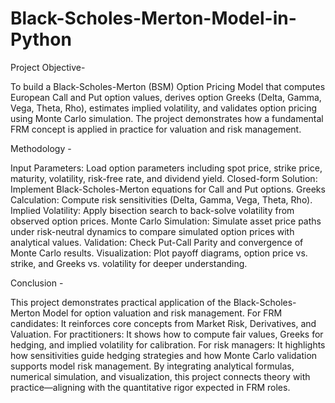 # Black-Scholes-Merton-Model-in-Python

Project Objective-

To build a Black-Scholes-Merton (BSM) Option Pricing Model that computes European Call and Put option values, derives option Greeks (Delta, Gamma, Vega, Theta, Rho), estimates implied volatility, and validates option pricing using Monte Carlo simulation.
The project demonstrates how a fundamental FRM concept is applied in practice for valuation and risk management.

Methodology - 

Input Parameters: Load option parameters including spot price, strike price, maturity, volatility, risk-free rate, and dividend yield.
Closed-form Solution: Implement Black-Scholes-Merton equations for Call and Put options.
Greeks Calculation: Compute risk sensitivities (Delta, Gamma, Vega, Theta, Rho).
Implied Volatility: Apply bisection search to back-solve volatility from observed option prices.
Monte Carlo Simulation: Simulate asset price paths under risk-neutral dynamics to compare simulated option prices with analytical values.
Validation: Check Put-Call Parity and convergence of Monte Carlo results.
Visualization: Plot payoff diagrams, option price vs. strike, and Greeks vs. volatility for deeper understanding.


Conclusion - 

This project demonstrates practical application of the Black-Scholes-Merton Model for option valuation and risk management.
For FRM candidates: It reinforces core concepts from Market Risk, Derivatives, and Valuation.
For practitioners: It shows how to compute fair values, Greeks for hedging, and implied volatility for calibration.
For risk managers: It highlights how sensitivities guide hedging strategies and how Monte Carlo validation supports model risk management.
By integrating analytical formulas, numerical simulation, and visualization, this project connects theory with practice—aligning with the quantitative rigor expected in FRM roles.
